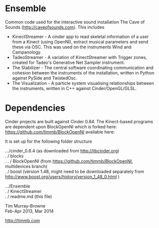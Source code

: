 Ensemble
==============

Common code used for the interactive sound installation The Cave of Sounds (http://caveofsounds.com). This includes
* KinectStreamer - A cinder app to read skeletal information of a user from a Kinect (using OpenNI), extract musical parameters and send these via OSC. This was used on the instruments Wind and Campanology.
* TadeoStreamer - A variation of KinectStreamer with Trigger zones, created for Tadeo's Generative Net Sampler instrument.
* The Stabilizer - The central software coordinating communication and cohesion between the instruments of the installation, written in Python against PySide and TwistedOsc.
* The Visualization - A particle system visualising relationships between the instruments, written in C++ against Cinder/OpenGL/GLSL.

Dependencies
============

Cinder projects are built against Cinder 0.84. The Kinect-based programs are dependent upon
BlockOpenNI which is forked here: https://github.com/timmb/BlockOpenNI available here: 

It is set up for the following folder structure

.../cinder_0.8.4 (as downloaded from http://libcinder.org)  
   . / blocks  
   . . / BlockOpenNI (from https://github.com/timmb/BlockOpenNI, multidevices branch)  
   . / boost (version 1.48, might need to be downloaded separately from http://www.boost.org/users/history/version_1_48_0.html )  
  
.../Ensemble  
   . / KinectStreamer  
   . / readme.md (this file)  


Tim Murray-Browne  
Feb-Apr 2013, Mar 2014

http://timmb.com
